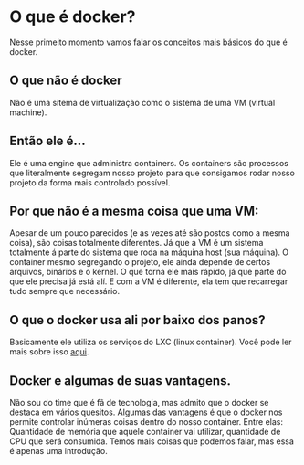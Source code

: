 # O que é docker?

Nesse primeito momento vamos falar os conceitos mais básicos do que é docker.

## O que não é docker

Não é uma sitema de virtualização como o sistema de uma VM (virtual machine).


## Então ele é...


Ele é uma engine que administra containers. 
Os containers são processos que literalmente segregam nosso projeto para que consigamos rodar nosso projeto da forma mais controlado possível. 

## Por que não é a mesma coisa que uma VM: 

Apesar de um pouco parecidos (e as vezes até são postos como a mesma coisa), são coisas totalmente diferentes. Já que a VM é um sistema totalmente á parte do sistema que roda na máquina host (sua máquina). 
O container mesmo segregando o projeto, ele ainda depende de certos arquivos, binários e o kernel. O que torna ele mais rápido, já que parte do que ele precisa já está alí. E com a VM é diferente, ela tem que recarregar tudo sempre que necessário.

## O que o docker usa ali por baixo dos panos?

Basicamente ele utiliza os serviços do LXC (linux container). 
Você pode ler mais sobre isso <a href="#">aqui</a>.

## Docker e algumas de suas vantagens. 

Não sou do time que é fã de tecnologia, mas admito que o docker se destaca em vários quesitos. Algumas das vantagens é que o docker nos permite controlar inúmeras coisas dentro do nosso container. Entre elas: Quantidade de memória que aquele container vai utilizar, quantidade de CPU que será consumida. Temos mais coisas que podemos falar, mas essa é apenas uma introdução. 



